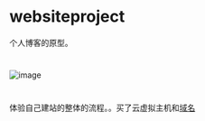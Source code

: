 # websiteproject
个人博客的原型。
#
![image](https://github.com/eret9616/websiteproject/blob/master/show.gif)

#
体验自己建站的整体的流程。。买了云虚拟主机和<a href="http://www.huhao.info">域名</a>

